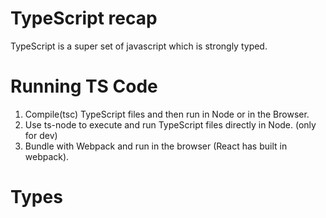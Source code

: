 # TypeScript recap

TypeScript is a super set of javascript which is strongly typed.

# Running TS Code

1. Compile(tsc) TypeScript files and then run in Node or in the Browser.
2. Use ts-node to execute and run TypeScript files directly in Node. (only for dev)
3. Bundle with Webpack and run in the browser (React has built in webpack).

# Types
